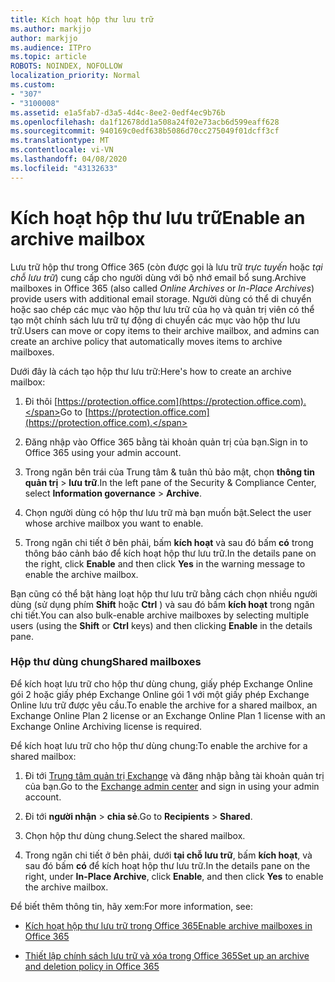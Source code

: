 ```yaml
---
title: Kích hoạt hộp thư lưu trữ
ms.author: markjjo
author: markjjo
ms.audience: ITPro
ms.topic: article
ROBOTS: NOINDEX, NOFOLLOW
localization_priority: Normal
ms.custom:
- "307"
- "3100008"
ms.assetid: e1a5fab7-d3a5-4d4c-8ee2-0edf4ec9b76b
ms.openlocfilehash: da1f12678dd1a508a24f02e73acb6d599eaff628
ms.sourcegitcommit: 940169c0edf638b5086d70cc275049f01dcff3cf
ms.translationtype: MT
ms.contentlocale: vi-VN
ms.lasthandoff: 04/08/2020
ms.locfileid: "43132633"
---
```

# <a name="enable-an-archive-mailbox"></a><span data-ttu-id="48ea3-102">Kích hoạt hộp thư lưu trữ</span><span class="sxs-lookup"><span data-stu-id="48ea3-102">Enable an archive mailbox</span></span>

<span data-ttu-id="48ea3-103">Lưu trữ hộp thư trong Office 365 (còn được gọi là lưu trữ *trực tuyến* hoặc *tại chỗ lưu trữ*) cung cấp cho người dùng với bộ nhớ email bổ sung.</span><span class="sxs-lookup"><span data-stu-id="48ea3-103">Archive mailboxes in Office 365 (also called *Online Archives* or *In-Place Archives*) provide users with additional email storage.</span></span> <span data-ttu-id="48ea3-104">Người dùng có thể di chuyển hoặc sao chép các mục vào hộp thư lưu trữ của họ và quản trị viên có thể tạo một chính sách lưu trữ tự động di chuyển các mục vào hộp thư lưu trữ.</span><span class="sxs-lookup"><span data-stu-id="48ea3-104">Users can move or copy items to their archive mailbox, and admins can create an archive policy that automatically moves items to archive mailboxes.</span></span>
  
<span data-ttu-id="48ea3-105">Dưới đây là cách tạo hộp thư lưu trữ:</span><span class="sxs-lookup"><span data-stu-id="48ea3-105">Here's how to create an archive mailbox:</span></span>
  
1. <span data-ttu-id="48ea3-106">Đi thôi [https://protection.office.com](https://protection.office.com).</span><span class="sxs-lookup"><span data-stu-id="48ea3-106">Go to [https://protection.office.com](https://protection.office.com).</span></span>

2. <span data-ttu-id="48ea3-107">Đăng nhập vào Office 365 bằng tài khoản quản trị của bạn.</span><span class="sxs-lookup"><span data-stu-id="48ea3-107">Sign in to Office 365 using your admin account.</span></span>

3. <span data-ttu-id="48ea3-108">Trong ngăn bên trái của Trung tâm &amp; tuân thủ bảo mật, chọn **thông tin quản trị** \> **lưu trữ**.</span><span class="sxs-lookup"><span data-stu-id="48ea3-108">In the left pane of the Security &amp; Compliance Center, select **Information governance** \> **Archive**.</span></span>

4. <span data-ttu-id="48ea3-109">Chọn người dùng có hộp thư lưu trữ mà bạn muốn bật.</span><span class="sxs-lookup"><span data-stu-id="48ea3-109">Select the user whose archive mailbox you want to enable.</span></span>

5. <span data-ttu-id="48ea3-110">Trong ngăn chi tiết ở bên phải, bấm **kích hoạt** và sau đó bấm **có** trong thông báo cảnh báo để kích hoạt hộp thư lưu trữ.</span><span class="sxs-lookup"><span data-stu-id="48ea3-110">In the details pane on the right, click **Enable** and then click **Yes** in the warning message to enable the archive mailbox.</span></span>

<span data-ttu-id="48ea3-111">Bạn cũng có thể bật hàng loạt hộp thư lưu trữ bằng cách chọn nhiều người dùng (sử dụng phím **Shift** hoặc **Ctrl** ) và sau đó bấm **kích hoạt** trong ngăn chi tiết.</span><span class="sxs-lookup"><span data-stu-id="48ea3-111">You can also bulk-enable archive mailboxes by selecting multiple users (using the **Shift** or **Ctrl** keys) and then clicking **Enable** in the details pane.</span></span>
  
### <a name="shared-mailboxes"></a><span data-ttu-id="48ea3-112">Hộp thư dùng chung</span><span class="sxs-lookup"><span data-stu-id="48ea3-112">Shared mailboxes</span></span>

<span data-ttu-id="48ea3-113">Để kích hoạt lưu trữ cho hộp thư dùng chung, giấy phép Exchange Online gói 2 hoặc giấy phép Exchange Online gói 1 với một giấy phép Exchange Online lưu trữ được yêu cầu.</span><span class="sxs-lookup"><span data-stu-id="48ea3-113">To enable the archive for a shared mailbox, an Exchange Online Plan 2 license or an Exchange Online Plan 1 license with an Exchange Online Archiving license is required.</span></span>  

<span data-ttu-id="48ea3-114">Để kích hoạt lưu trữ cho hộp thư dùng chung:</span><span class="sxs-lookup"><span data-stu-id="48ea3-114">To enable the archive for a shared mailbox:</span></span>

1. <span data-ttu-id="48ea3-115">Đi tới [Trung tâm quản trị Exchange](https://outlook.office365.com/ecp) và đăng nhập bằng tài khoản quản trị của bạn.</span><span class="sxs-lookup"><span data-stu-id="48ea3-115">Go to the [Exchange admin center](https://outlook.office365.com/ecp) and sign in using your admin account.</span></span>

2. <span data-ttu-id="48ea3-116">Đi tới **người nhận** > **chia sẻ**.</span><span class="sxs-lookup"><span data-stu-id="48ea3-116">Go to **Recipients** > **Shared**.</span></span>

3. <span data-ttu-id="48ea3-117">Chọn hộp thư dùng chung.</span><span class="sxs-lookup"><span data-stu-id="48ea3-117">Select the shared mailbox.</span></span>

4. <span data-ttu-id="48ea3-118">Trong ngăn chi tiết ở bên phải, dưới **tại chỗ lưu trữ**, bấm **kích hoạt**, và sau đó bấm **có** để kích hoạt hộp thư lưu trữ.</span><span class="sxs-lookup"><span data-stu-id="48ea3-118">In the details pane on the right, under **In-Place Archive**, click **Enable**, and then click **Yes** to enable the archive mailbox.</span></span>

<span data-ttu-id="48ea3-119">Để biết thêm thông tin, hãy xem:</span><span class="sxs-lookup"><span data-stu-id="48ea3-119">For more information, see:</span></span>
  
- [<span data-ttu-id="48ea3-120">Kích hoạt hộp thư lưu trữ trong Office 365</span><span class="sxs-lookup"><span data-stu-id="48ea3-120">Enable archive mailboxes in Office 365</span></span>](https://docs.microsoft.com/office365/securitycompliance/enable-archive-mailboxes)

- [<span data-ttu-id="48ea3-121">Thiết lập chính sách lưu trữ và xóa trong Office 365</span><span class="sxs-lookup"><span data-stu-id="48ea3-121">Set up an archive and deletion policy in Office 365</span></span>](https://docs.microsoft.com//office365/securitycompliance/set-up-an-archive-and-deletion-policy-for-mailboxes)
